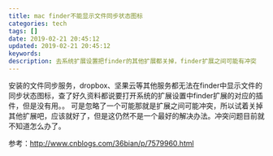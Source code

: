 ```yaml
---
title: mac finder不能显示文件同步状态图标
categories: tech
tags: []
date: 2019-02-21 20:45:12
updated: 2019-02-21 20:45:12
keywords:
description: 去系统扩展设置把finder的其他扩展都关掉，finder扩展之间可能有冲突
---
```


安装的文件同步服务，dropbox、坚果云等其他服务都无法在finder中显示文件的同步状态图标，查了好久资料都说要打开系统的扩展设置中finder扩展的对应的插件，但是没有用。。
可是忽略了一个可能那就是扩展之间可能冲突，所以试着关掉其他扩展吧，应该就好了，但是这仍然不是一个最好的解决办法。冲突问题目前就不知道怎么办了。

参考：http://www.cnblogs.com/36bian/p/7579960.html
